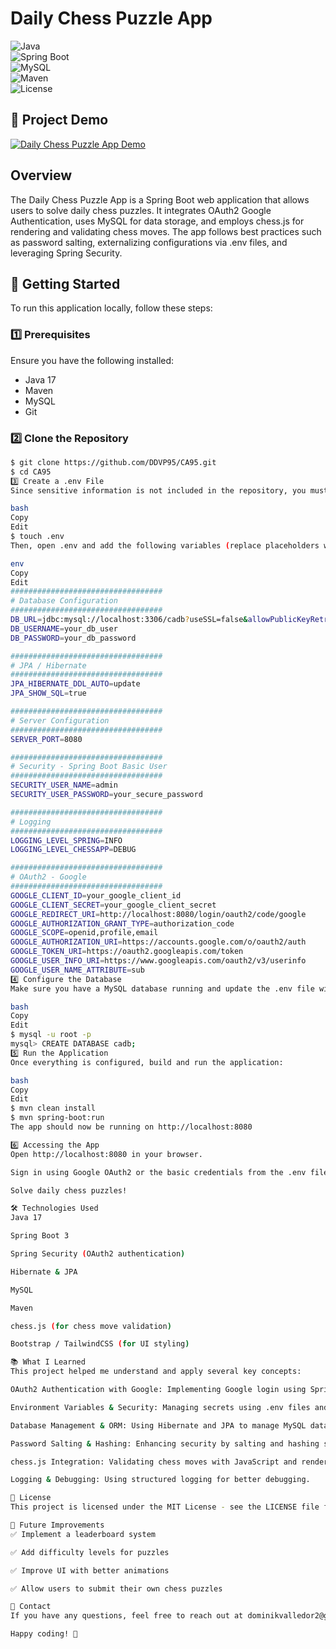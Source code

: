 # Daily Chess Puzzle App

![Java](https://img.shields.io/badge/Java-17-007396?logo=java&logoColor=white)  
![Spring Boot](https://img.shields.io/badge/Spring%20Boot-3-6DB33F?logo=springboot&logoColor=white)  
![MySQL](https://img.shields.io/badge/MySQL-8-4479A1?logo=mysql&logoColor=white)  
![Maven](https://img.shields.io/badge/Maven-Build-C71A36?logo=apachemaven&logoColor=white)  
![License](https://img.shields.io/badge/License-MIT-blue)

## 🎥 Project Demo

[![Daily Chess Puzzle App Demo](https://img.youtube.com/vi/GOAGZ2NarDc/0.jpg)](https://youtu.be/GOAGZ2NarDc)

## Overview

The Daily Chess Puzzle App is a Spring Boot web application that allows users to solve daily chess puzzles. It integrates OAuth2 Google Authentication, uses MySQL for data storage, and employs chess.js for rendering and validating chess moves. The app follows best practices such as password salting, externalizing configurations via .env files, and leveraging Spring Security.

## 🚀 Getting Started

To run this application locally, follow these steps:

### 1️⃣ Prerequisites
Ensure you have the following installed:

- Java 17  
- Maven  
- MySQL  
- Git  

### 2️⃣ Clone the Repository
```bash
$ git clone https://github.com/DDVP95/CA95.git
$ cd CA95
3️⃣ Create a .env File
Since sensitive information is not included in the repository, you must create a .env file in the root directory.

bash
Copy
Edit
$ touch .env
Then, open .env and add the following variables (replace placeholders with your actual values):

env
Copy
Edit
##################################
# Database Configuration
##################################
DB_URL=jdbc:mysql://localhost:3306/cadb?useSSL=false&allowPublicKeyRetrieval=true
DB_USERNAME=your_db_user
DB_PASSWORD=your_db_password

##################################
# JPA / Hibernate
##################################
JPA_HIBERNATE_DDL_AUTO=update
JPA_SHOW_SQL=true

##################################
# Server Configuration
##################################
SERVER_PORT=8080

##################################
# Security - Spring Boot Basic User
##################################
SECURITY_USER_NAME=admin
SECURITY_USER_PASSWORD=your_secure_password

##################################
# Logging
##################################
LOGGING_LEVEL_SPRING=INFO
LOGGING_LEVEL_CHESSAPP=DEBUG

##################################
# OAuth2 - Google
##################################
GOOGLE_CLIENT_ID=your_google_client_id
GOOGLE_CLIENT_SECRET=your_google_client_secret
GOOGLE_REDIRECT_URI=http://localhost:8080/login/oauth2/code/google
GOOGLE_AUTHORIZATION_GRANT_TYPE=authorization_code
GOOGLE_SCOPE=openid,profile,email
GOOGLE_AUTHORIZATION_URI=https://accounts.google.com/o/oauth2/auth
GOOGLE_TOKEN_URI=https://oauth2.googleapis.com/token
GOOGLE_USER_INFO_URI=https://www.googleapis.com/oauth2/v3/userinfo
GOOGLE_USER_NAME_ATTRIBUTE=sub
4️⃣ Configure the Database
Make sure you have a MySQL database running and update the .env file with the correct credentials.

bash
Copy
Edit
$ mysql -u root -p
mysql> CREATE DATABASE cadb;
5️⃣ Run the Application
Once everything is configured, build and run the application:

bash
Copy
Edit
$ mvn clean install
$ mvn spring-boot:run
The app should now be running on http://localhost:8080

6️⃣ Accessing the App
Open http://localhost:8080 in your browser.

Sign in using Google OAuth2 or the basic credentials from the .env file.

Solve daily chess puzzles!

🛠️ Technologies Used
Java 17

Spring Boot 3

Spring Security (OAuth2 authentication)

Hibernate & JPA

MySQL

Maven

chess.js (for chess move validation)

Bootstrap / TailwindCSS (for UI styling)

📚 What I Learned
This project helped me understand and apply several key concepts:

OAuth2 Authentication with Google: Implementing Google login using Spring Security.

Environment Variables & Security: Managing secrets using .env files and keeping sensitive data out of source control.

Database Management & ORM: Using Hibernate and JPA to manage MySQL data.

Password Salting & Hashing: Enhancing security by salting and hashing stored passwords.

chess.js Integration: Validating chess moves with JavaScript and rendering chess positions.

Logging & Debugging: Using structured logging for better debugging.

📜 License
This project is licensed under the MIT License - see the LICENSE file for details.

🎯 Future Improvements
✅ Implement a leaderboard system

✅ Add difficulty levels for puzzles

✅ Improve UI with better animations

✅ Allow users to submit their own chess puzzles

📧 Contact
If you have any questions, feel free to reach out at dominikvalledor2@gmail.com.

Happy coding! 🎉
